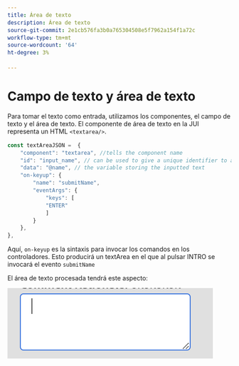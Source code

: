 ```yaml
---
title: Área de texto
description: Área de texto
source-git-commit: 2e1cb576fa3b0a765304508e5f7962a154f1a72c
workflow-type: tm+mt
source-wordcount: '64'
ht-degree: 3%

---
```


# Campo de texto y área de texto

Para tomar el texto como entrada, utilizamos los componentes, el campo de texto y el área de texto.
El componente de área de texto en la JUI representa un HTML `<textarea/>`.

```js title="textArea.js"
const textAreaJSON =  {
    "component": "textarea", //tells the component name
    "id": "input_name", // can be used to give a unique identifier to a component
    "data": "@name", // the variable storing the inputted text
    "on-keyup": {
        "name": "submitName",
        "eventArgs": {
            "keys": [
            "ENTER"
            ]
        }
    },
},
```

Aquí, `on-keyup` es la sintaxis para invocar los comandos en los controladores.
Esto producirá un textArea en el que al pulsar INTRO se invocará el evento `submitName`

El área de texto procesada tendrá este aspecto:

![área de texto](./imgs/text_area.png "Área de texto")
